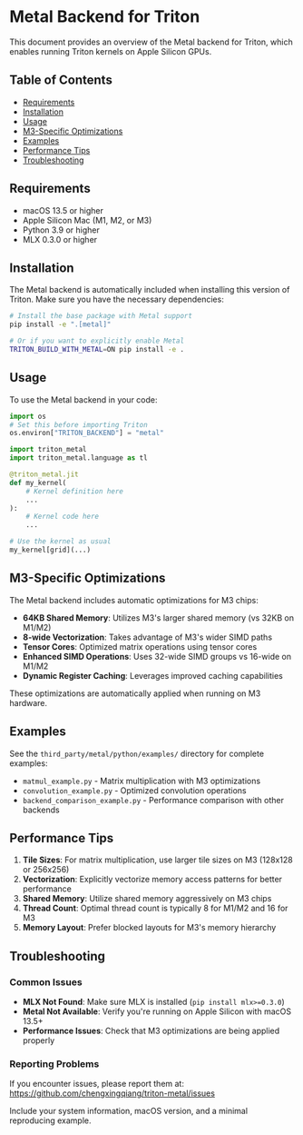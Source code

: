 # Metal Backend for Triton

This document provides an overview of the Metal backend for Triton, which enables running Triton kernels on Apple Silicon GPUs.

## Table of Contents

- [Requirements](#requirements)
- [Installation](#installation)
- [Usage](#usage)
- [M3-Specific Optimizations](#m3-specific-optimizations)
- [Examples](#examples)
- [Performance Tips](#performance-tips)
- [Troubleshooting](#troubleshooting)

## Requirements

- macOS 13.5 or higher
- Apple Silicon Mac (M1, M2, or M3)
- Python 3.9 or higher
- MLX 0.3.0 or higher

## Installation

The Metal backend is automatically included when installing this version of Triton. Make sure you have the necessary dependencies:

```bash
# Install the base package with Metal support
pip install -e ".[metal]"

# Or if you want to explicitly enable Metal
TRITON_BUILD_WITH_METAL=ON pip install -e .
```

## Usage

To use the Metal backend in your code:

```python
import os
# Set this before importing Triton
os.environ["TRITON_BACKEND"] = "metal"

import triton_metal
import triton_metal.language as tl

@triton_metal.jit
def my_kernel(
    # Kernel definition here
    ...
):
    # Kernel code here
    ...

# Use the kernel as usual
my_kernel[grid](...)
```

## M3-Specific Optimizations

The Metal backend includes automatic optimizations for M3 chips:

- **64KB Shared Memory**: Utilizes M3's larger shared memory (vs 32KB on M1/M2)
- **8-wide Vectorization**: Takes advantage of M3's wider SIMD paths
- **Tensor Cores**: Optimized matrix operations using tensor cores
- **Enhanced SIMD Operations**: Uses 32-wide SIMD groups vs 16-wide on M1/M2
- **Dynamic Register Caching**: Leverages improved caching capabilities

These optimizations are automatically applied when running on M3 hardware.

## Examples

See the `third_party/metal/python/examples/` directory for complete examples:

- `matmul_example.py` - Matrix multiplication with M3 optimizations
- `convolution_example.py` - Optimized convolution operations
- `backend_comparison_example.py` - Performance comparison with other backends

## Performance Tips

1. **Tile Sizes**: For matrix multiplication, use larger tile sizes on M3 (128x128 or 256x256)
2. **Vectorization**: Explicitly vectorize memory access patterns for better performance
3. **Shared Memory**: Utilize shared memory aggressively on M3 chips
4. **Thread Count**: Optimal thread count is typically 8 for M1/M2 and 16 for M3
5. **Memory Layout**: Prefer blocked layouts for M3's memory hierarchy

## Troubleshooting

### Common Issues

- **MLX Not Found**: Make sure MLX is installed (`pip install mlx>=0.3.0`)
- **Metal Not Available**: Verify you're running on Apple Silicon with macOS 13.5+
- **Performance Issues**: Check that M3 optimizations are being applied properly

### Reporting Problems

If you encounter issues, please report them at:
https://github.com/chengxingqiang/triton-metal/issues

Include your system information, macOS version, and a minimal reproducing example. 